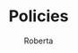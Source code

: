 ---
layout: post
title: Policies
author: Roberta
section: about
categories: [about, roberta]
audience: ''
keywords: ''
goals: ''
actions: ''
---